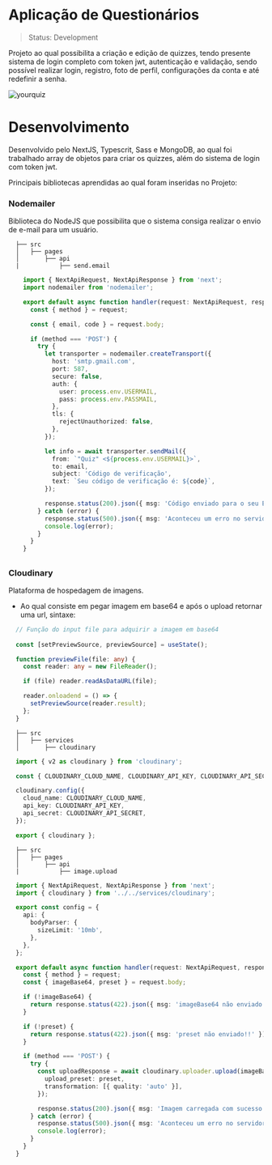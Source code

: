 # Aplicação de Questionários

> Status: Development

Projeto ao qual possibilita a criação e edição de quizzes, tendo presente sistema de login completo com token jwt, autenticação e validação, sendo possível realizar login, registro, foto de perfil, configurações da conta e até redefinir a senha.

![yourquiz](https://user-images.githubusercontent.com/109045257/226221468-7e9faebd-4894-483d-83b3-52dce6899cea.png)

# Desenvolvimento

Desenvolvido pelo NextJS, Typescrit, Sass e MongoDB, ao qual foi trabalhado array de objetos para criar os quizzes, além do sistema de login com token jwt.

Principais bibliotecas aprendidas ao qual foram inseridas no Projeto:

### Nodemailer

Biblioteca do NodeJS que possibilita que o sistema consiga realizar o envio de e-mail para um usuário.

```
  ├── src
  │   ├── pages
  │       ├── api
  |           ├── send.email
```

```ts
    import { NextApiRequest, NextApiResponse } from 'next';
    import nodemailer from 'nodemailer';

    export default async function handler(request: NextApiRequest, response: NextApiResponse) {
      const { method } = request;

      const { email, code } = request.body;

      if (method === 'POST') {
        try {
          let transporter = nodemailer.createTransport({
            host: 'smtp.gmail.com',
            port: 587,
            secure: false,
            auth: {
              user: process.env.USERMAIL,
              pass: process.env.PASSMAIL,
            },
            tls: {
              rejectUnauthorized: false,
            },
          });

          let info = await transporter.sendMail({
            from: `"Quiz" <${process.env.USERMAIL}>`,
            to: email,
            subject: 'Código de verificação',
            text: `Seu código de verificação é: ${code}`,
          });

          response.status(200).json({ msg: 'Código enviado para o seu E-mail!', info });
        } catch (error) {
          response.status(500).json({ msg: 'Aconteceu um erro no servidor!');
          console.log(error);
        }
      }
    }
```

##

### Cloudinary

Plataforma de hospedagem de imagens.

* Ao qual consiste em pegar imagem em base64 e após o upload retornar uma url, sintaxe:
    
```ts
  // Função do input file para adquirir a imagem em base64
  
  const [setPreviewSource, previewSource] = useState();

  function previewFile(file: any) {
    const reader: any = new FileReader();

    if (file) reader.readAsDataURL(file);

    reader.onloadend = () => {
      setPreviewSource(reader.result);
    };
  }
```

```
  ├── src
  │   ├── services
  │       ├── cloudinary
```

```ts
  import { v2 as cloudinary } from 'cloudinary';

  const { CLOUDINARY_CLOUD_NAME, CLOUDINARY_API_KEY, CLOUDINARY_API_SECRET } = process.env;

  cloudinary.config({
    cloud_name: CLOUDINARY_CLOUD_NAME,
    api_key: CLOUDINARY_API_KEY,
    api_secret: CLOUDINARY_API_SECRET,
  });

  export { cloudinary };
```

```
  ├── src
  │   ├── pages
  │       ├── api
  |           ├── image.upload
```

```ts
  import { NextApiRequest, NextApiResponse } from 'next';
  import { cloudinary } from '../../services/cloudinary';

  export const config = {
    api: {
      bodyParser: {
        sizeLimit: '10mb',
      },
    },
  };

  export default async function handler(request: NextApiRequest, response: NextApiResponse) {
    const { method } = request;
    const { imageBase64, preset } = request.body;

    if (!imageBase64) {
      return response.status(422).json({ msg: 'imageBase64 não enviado!!' });
    }

    if (!preset) {
      return response.status(422).json({ msg: 'preset não enviado!!' });
    }

    if (method === 'POST') {
      try {
        const uploadResponse = await cloudinary.uploader.upload(imageBase64, {
          upload_preset: preset,
          transformation: [{ quality: 'auto' }],
        });

        response.status(200).json({ msg: 'Imagem carregada com sucesso!!', uploadResponse });
      } catch (error) {
        response.status(500).json({ msg: 'Aconteceu um erro no servidor!' });
        console.log(error);
      }
    }
  }
```

